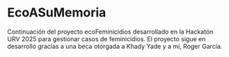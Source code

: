 # EcoASuMemoria
Continuación del proyecto ecoFeminicidios desarrollado en la Hackatón URV 2025 para gestionar casos de feminicidios. El proyecto sigue en desarrollo gracias a una beca otorgada a Khady Yade y a mí, Roger García.
